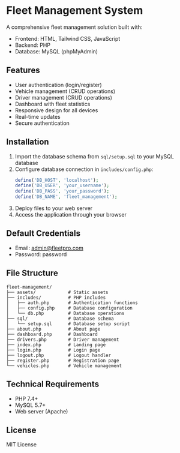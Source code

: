 # Fleet Management System

A comprehensive fleet management solution built with:

- Frontend: HTML, Tailwind CSS, JavaScript
- Backend: PHP
- Database: MySQL (phpMyAdmin)

## Features

- User authentication (login/register)
- Vehicle management (CRUD operations)
- Driver management (CRUD operations)
- Dashboard with fleet statistics
- Responsive design for all devices
- Real-time updates
- Secure authentication

## Installation

1. Import the database schema from `sql/setup.sql` to your MySQL database
2. Configure database connection in `includes/config.php`:
   ```php
   define('DB_HOST', 'localhost');
   define('DB_USER', 'your_username');
   define('DB_PASS', 'your_password');
   define('DB_NAME', 'fleet_management');
   ```
3. Deploy files to your web server
4. Access the application through your browser

## Default Credentials

- Email: admin@fleetpro.com
- Password: password

## File Structure

```
fleet-management/
├── assets/            # Static assets
├── includes/          # PHP includes
│   ├── auth.php       # Authentication functions
│   ├── config.php     # Database configuration
│   └── db.php         # Database operations
├── sql/               # Database schema
│   └── setup.sql      # Database setup script
├── about.php          # About page
├── dashboard.php      # Dashboard
├── drivers.php        # Driver management
├── index.php          # Landing page
├── login.php          # Login page
├── logout.php         # Logout handler
├── register.php       # Registration page
└── vehicles.php       # Vehicle management
```

## Technical Requirements

- PHP 7.4+
- MySQL 5.7+
- Web server (Apache)

## License

MIT License